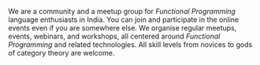 We are a community and a meetup group for *Functional Programming* language enthusiasts in India. You can join and participate in the online events even if you are somewhere else. We organise regular meetups, events, webinars, and workshops, all centered around *Functional Programming* and related technologies. All skill levels from novices to gods of category theory are welcome.